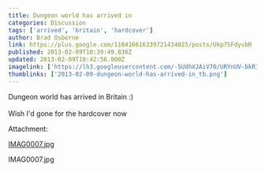 ```yaml
---
title: Dungeon world has arrived in
categories: Discussion
tags: ['arrived', 'britain', 'hardcover']
author: Brad Osborne
link: https://plus.google.com/110416616339721434025/posts/Ukp7SFdyvbR
published: 2013-02-09T10:39:49.836Z
updated: 2013-02-09T10:42:56.000Z
imagelink: ['https://lh3.googleusercontent.com/-5UdhXJAiV70/URYnUV-bkRI/AAAAAAAAACo/1Ve-KpH9_7A/w288-h288/IMAG0007.jpg']
thumblinks: ['2013-02-09-dungeon-world-has-arrived-in_tb.png']
---
```


Dungeon world has arrived in Britain :)<br /><br />Wish I&#39;d gone for the hardcover now


Attachment:

<a href='https://plus.google.com/photos/110416616339721434025/albums/5842900796007101777/5842900797009662226?authkey=CI7Jzaiise3hsQE&sqi=100084733231320276299&sqsi=495ab0e7-7352-40c7-9718-677d19c9273e'>IMAG0007.jpg</a>


IMAG0007.jpg
